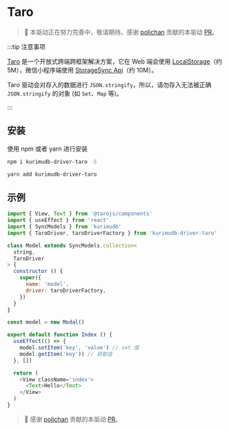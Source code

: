 # Taro

> 📜 本驱动正在努力完善中，敬请期待。感谢 [polichan](https://github.com/polichan) 贡献的本驱动 [PR](https://github.com/akirarika/kurimudb/pull/12)。

:::tip 注意事项

[Taro](https://taro.jd.com/) 是一个开放式跨端跨框架解决方案，它在 Web 端会使用 [LocalStorage](https://developer.mozilla.org/docs/Web/API/Window/localStorage)（约 5M），微信小程序端使用 [StorageSync Api](https://developers.weixin.qq.com/miniprogram/dev/api/storage/wx.setStorageSync.html)（约 10M）。

Taro 驱动会对存入的数据进行 `JSON.stringify`，所以，请勿存入无法被正确 `JSON.stringify` 的对象 (如 `Set`、`Map` 等)。

:::

## 安装

使用 npm 或者 yarn 进行安装

```bash
npm i kurimudb-driver-taro -S

yarn add kurimudb-driver-taro
```

## 示例

```js
import { View, Text } from '@tarojs/components'
import { useEffect } from 'react'
import { SyncModels } from 'kurimudb'
import { TaroDriver, taroDriverFactory } from 'kurimudb-driver-taro'

class Model extends SyncModels.collection<
  string,
  TaroDriver
> {
  constructor () {
    super({
      name: 'model',
      driver: taroDriverFactory,
    })
  }
}

const model = new Modal()

export default function Index () {
  useEffect(() => {
    model.setItem('key', 'value') // set 值
    model.getItem('key')) // 获取值
  }, [])

  return (
    <View className='index'>
      <Text>Hello</Text>
    </View>
  )
}

```

> 📜 感谢 [polichan](https://github.com/polichan) 贡献的本驱动 [PR](https://github.com/akirarika/kurimudb/pull/12)。

